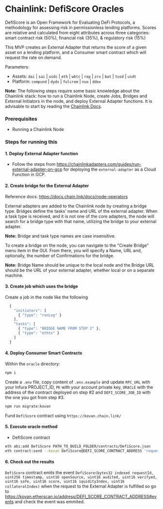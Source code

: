 # Chainlink: DefiScore Oracles
DefiScore is an Open Framework for Evaluating DeFi Protocols, a methodology for assessing risk in permissionless lending platforms.
Scores are relative and calculated from eight attributes across three categories: smart contract risk (50%), financial risk (35%), & regulatory risk (15%)

This MVP creates an External Adapter that returns the score of a given asset on a lending platform, and a Consumer smart contract which will request the rate on demand.

Parameters:
- Assets: `dai` | `sai` | `usdc` | `eth` | `wbtc` | `rep` | `zrx` | `bat` | `tusd` | `usdt`
- Platform: `compund` | `dydx` | `fulcrom` | `nuo` | `ddex`

**Note:** The following steps require some basic knowledge about the Chainlink stack: how to run a Chainlink Node, create Jobs, Bridges and External Initiators in the node, and deploy External Adapter functions. It is advisable to start by reading the [Chainlink Docs](https://docs.chain.link).

### Prerequisites
- Running a Chainlink Node

### Steps for running this

#### 1. Deploy External Adapter function

  - Follow the steps from https://chainlinkadapters.com/guides/run-external-adapter-on-gcp for deploying the `external-adapter` as a Cloud Function in GCP.

#### 2. Create bridge for the External Adapter

  Reference docs: https://docs.chain.link/docs/node-operators

  External adapters are added to the Chainlink node by creating a bridge type. Bridges define the tasks' name and URL of the external adapter. When a task type is received, and it is not one of the core adapters, the node will search for a bridge type with that name, utilizing the bridge to your external adapter.

  **Note:** Bridge and task type names are case insensitive.

  To create a bridge on the node, you can navigate to the "Create Bridge" menu item in the GUI. From there, you will specify a Name, URL and, optionally, the number of Confirmations for the bridge.

  **Note:** Bridge Name should be unique to the local node and the Bridge URL should be the URL of your external adapter, whether local or on a separate machine.

#### 3. Create job which uses the bridge

Create a job in the node like the following

```javascript
  {
    "initiators": [
      { "type": "runLog" }
    ],
    "tasks": [
      { "type": "BRIDGE NAME FROM STEP 2" },
      { "type": "ethtx" }
    ]
  }
```

#### 4. Deploy Consumer Smart Contracts

Within the `oracle` directory:

```bash
npm i
```

Create a `.env` file, copy content of `.env.example` and update `RPC_URL` with your Infura PROJECT_ID, `PK` with your account private key, `ORACLE` with the address of the contract deployed on step #2 and `DEFI_SCORE_JOB_ID` with the one you got from step #3.

```bash
npm run migrate:kovan
```

Fund `DefiScore` contract using `https://kovan.chain.link/`

#### 5. Execute oracle method

- DefiScore contract
```bash
eth abi:add DefiScore PATH_TO_BUILD_FOLDER/contracts/DefiScore.json
eth contract:send --kovan DefiScore@DEFI_SCORE_CONTRACT_ADDRESS 'requestDefiScore("dydx", "eth")' --pk=YOUR_ADDRESS_PK
```

#### 6. Check out the results

`DefiScore` contract emits the event `DefiScore(bytes32 indexed requestId, uint256 timestamp, uint16 openSource, uint16 audited, uint16 verifyed, uint16 safe, uint16 score, uint16 iquidityIndex, uint16 collateralIndex)` when the request to the External Adapter is fulfilled so go to https://kovan.etherscan.io/address/DEFI_SCORE_CONTRACT_ADDRESS#events and check the event was emmited.
